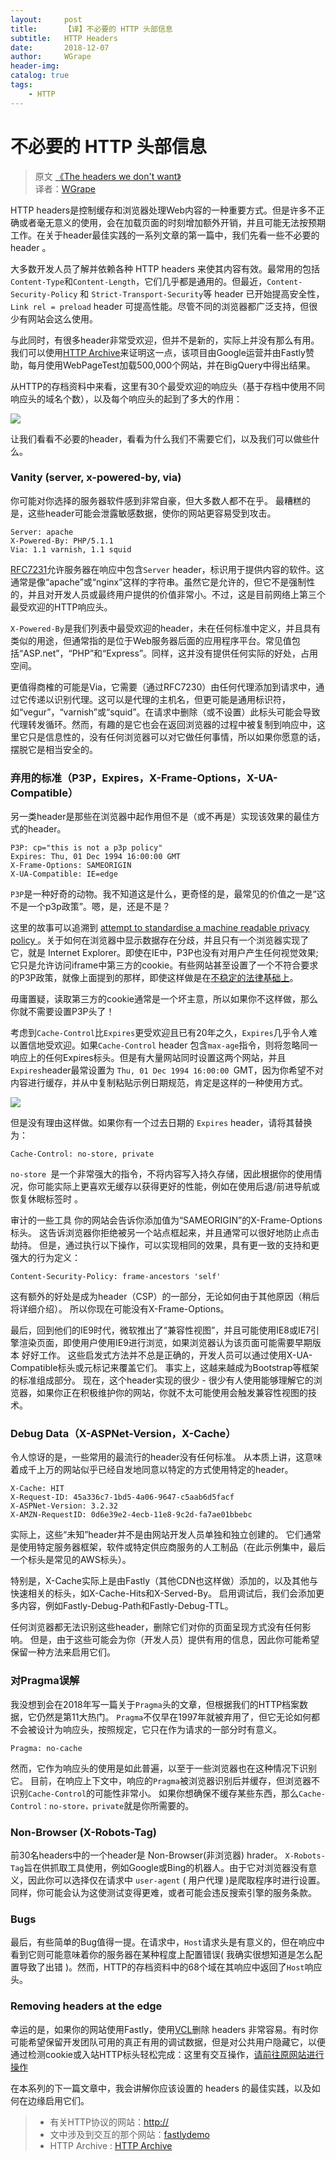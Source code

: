 ```yaml
---
layout:     post
title:      【译】不必要的 HTTP 头部信息
subtitle:   HTTP Headers
date:       2018-12-07
author:     WGrape
header-img: 
catalog: true
tags:
    - HTTP
---
```


# 不必要的 HTTP 头部信息

> 原文 [《The headers we don't want》](https://www.fastly.com/blog/headers-we-dont-want)<br/>
> 译者：[WGrape](https://github.com/WGrape)

HTTP headers是控制缓存和浏览器处理Web内容的一种重要方式。但是许多不正确或者毫无意义的使用，会在加载页面的时刻增加额外开销，并且可能无法按预期工作。在关于header最佳实践的一系列文章的第一篇中，我们先看一些不必要的 header 。

大多数开发人员了解并依赖各种 HTTP headers 来使其内容有效。最常用的包括```Content-Type```和```Content-Length```，它们几乎都是通用的。但最近，```Content-Security-Policy``` 和 ```Strict-Transport-Security```等 header 已开始提高安全性，```Link rel = preload``` header 可提高性能。尽管不同的浏览器都广泛支持，但很少有网站会这么使用。

与此同时，有很多header非常受欢迎，但并不是新的，实际上并没有那么有用。我们可以使用[HTTP Archive](https://httparchive.org/)来证明这一点，该项目由Google运营并由Fastly赞助，每月使用WebPageTest加载500,000个网站，并在BigQuery中得出结果。

从HTTP的存档资料中来看，这里有30个最受欢迎的响应头（基于存档中使用不同响应头的域名个数），以及每个响应头的起到了多大的作用：

<img src="/img/posts/2018/12-07/1.png">

让我们看看不必要的header，看看为什么我们不需要它们，以及我们可以做些什么。

### Vanity (server, x-powered-by, via)

你可能对你选择的服务器软件感到非常自豪，但大多数人都不在乎。 最糟糕的是，这些header可能会泄露敏感数据，使你的网站更容易受到攻击。

```
Server: apache
X-Powered-By: PHP/5.1.1
Via: 1.1 varnish, 1.1 squid
```

[RFC7231](https://httpwg.org/specs/rfc7231.html#header.server)允许服务器在响应中包含```Server``` header，标识用于提供内容的软件。这通常是像“apache”或“nginx”这样的字符串。虽然它是允许的，但它不是强制性的，并且对开发人员或最终用户提供的价值非常小。不过，这是目前网络上第三个最受欢迎的HTTP响应头。 

<b></b>```X-Powered-By```是我们列表中最受欢迎的header，未在任何标准中定义，并且具有类似的用途，但通常指的是位于Web服务器后面的应用程序平台。常见值包括“ASP.net”，“PHP”和“Express”。同样，这并没有提供任何实际的好处，占用空间。

<b></b>更值得商榷的可能是Via，它需要（通过RFC7230）由任何代理添加到请求中，通过它传递以识别代理。这可以是代理的主机名，但更可能是通用标识符，如“vegur”，“varnish”或“squid”。在请求中删除（或不设置）此标头可能会导致代理转发循环。然而，有趣的是它也会在返回浏览器的过程中被复制到响应中，这里它只是信息性的，没有任何浏览器可以对它做任何事情，所以如果你愿意的话，摆脱它是相当安全的。

### 弃用的标准（P3P，Expires，X-Frame-Options，X-UA-Compatible）

另一类header是那些在浏览器中起作用但不是（或不再是）实现该效果的最佳方式的header。

```
P3P: cp="this is not a p3p policy"
Expires: Thu, 01 Dec 1994 16:00:00 GMT
X-Frame-Options: SAMEORIGIN
X-UA-Compatible: IE=edge
```

<b></b>```P3P```是一种好奇的动物。我不知道这是什么，更奇怪的是，最常见的价值之一是“这不是一个p3p政策”。嗯，是，还是不是？

这里的故事可以追溯到 [ attempt to standardise a machine readable privacy policy ](https://en.wikipedia.org/wiki/P3P#User_agent_support)。关于如何在浏览器中显示数据存在分歧，并且只有一个浏览器实现了它，就是 Internet Explorer。即使在IE中，P3P也没有对用户产生任何视觉效果;它只是允许访问iframe中第三方的cookie。有些网站甚至设置了一个不符合要求的P3P政策，就像上面提到的那样，即使这样做是在[不稳定的法律基础上](https://www.cylab.cmu.edu/_files/pdfs/tech_reports/CMUCyLab10014.pdf)。

毋庸置疑，读取第三方的cookie通常是一个坏主意，所以如果你不这样做，那么你就不需要设置P3P头了！

考虑到```Cache-Control```比```Expires```更受欢迎且已有20年之久，```Expires```几乎令人难以置信地受欢迎。如果```Cache-Control``` header 包含```max-age```指令，则将忽略同一响应上的任何Expires标头。但是有大量网站同时设置这两个网站，并且```Expires```header最常设置为 ```Thu, 01 Dec 1994 16:00:00 ```GMT，因为你希望不对内容进行缓存，并从中复制粘贴示例日期规范，肯定是这样的一种使用方式。

<img src="/img/posts/2018/12-07/2.png">

但是没有理由这样做。如果你有一个过去日期的 ```Expires``` header，请将其替换为：

```
Cache-Control: no-store, private
```

<b></b>```no-store ```是一个非常强大的指令，不将内容写入持久存储，因此根据你的使用情况，你可能实际上更喜欢无缓存以获得更好的性能，例如在使用后退/前进导航或恢复休眠标签时 。

审计的一些工具 你的网站会告诉你添加值为“SAMEORIGIN”的X-Frame-Options标头。 这告诉浏览器你拒绝被另一个站点框起来，并且通常可以很好地防止点击劫持。 但是，通过执行以下操作，可以实现相同的效果，具有更一致的支持和更强大的行为定义：

```
Content-Security-Policy: frame-ancestors 'self'
```

这有额外的好处是成为header（CSP）的一部分，无论如何由于其他原因（稍后将详细介绍）。 所以你现在可能没有X-Frame-Options。 

最后，回到他们的IE9时代，微软推出了“兼容性视图”，并且可能使用IE8或IE7引擎渲染页面，即使用户使用IE9进行浏览，如果浏览器认为该页面可能需要早期版本 好好工作。 这些启发式方法并不总是正确的，开发人员可以通过使用X-UA-Compatible标头或元标记来覆盖它们。 事实上，这越来越成为Bootstrap等框架的标准组成部分。 现在，这个header实现的很少 - 很少有人使用能够理解它的浏览器，如果你正在积极维护你的网站，你就不太可能使用会触发兼容性视图的技术。

### Debug Data（X-ASPNet-Version，X-Cache）

令人惊讶的是，一些常用的最流行的header没有任何标准。 从本质上讲，这意味着成千上万的网站似乎已经自发地同意以特定的方式使用特定的header。

```
X-Cache: HIT
X-Request-ID: 45a336c7-1bd5-4a06-9647-c5aab6d5facf
X-ASPNet-Version: 3.2.32
X-AMZN-RequestID: 0d6e39e2-4ecb-11e8-9c2d-fa7ae01bbebc
```

实际上，这些“未知”header并不是由网站开发人员单独和独立创建的。 它们通常是使用特定服务器框架，软件或特定供应商服务的人工制品（在此示例集中，最后一个标头是常见的AWS标头）。 

特别是，X-Cache实际上是由Fastly（其他CDN也这样做）添加的，以及其他与快速相关的标头，如X-Cache-Hits和X-Served-By。 启用调试后，我们会添加更多内容，例如Fastly-Debug-Path和Fastly-Debug-TTL。 

任何浏览器都无法识别这些header，删除它们对你的页面呈现方式没有任何影响。 但是，由于这些可能会为你（开发人员）提供有用的信息，因此你可能希望保留一种方法来启用它们。

### 对Pragma误解

我没想到会在2018年写一篇关于```Pragma```头的文章，但根据我们的HTTP档案数据，它仍然是第11大热门。 ```Pragma```不仅早在1997年就被弃用了，但它无论如何都不会被设计为响应头，按照规定，它只在作为请求的一部分时有意义。

```
Pragma: no-cache
```

然而，它作为响应头的使用是如此普遍，以至于一些浏览器也在这种情况下识别它。 目前，在响应上下文中，响应的```Pragma```被浏览器识别后并缓存，但浏览器不识别```Cache-Control```的可能性非常小。 如果你想确保不缓存某些东西，那么```Cache-Control：no-store，private```就是你所需要的。

### Non-Browser (X-Robots-Tag)

前30名headers中的一个header是 Non-Browser(非浏览器) hrader。 ```X-Robots-Tag```旨在供抓取工具使用，例如Google或Bing的机器人。由于它对浏览器没有意义，因此你可以选择仅在请求中 ```user-agent``` ( 用户代理 )是爬取程序时进行设置。同样，你可能会认为这使测试变得更难，或者可能会违反搜索引擎的服务条款。

### Bugs

最后，有些简单的Bug值得一提。在请求中，```Host```请求头是有意义的，但在响应中看到它则可能意味着你的服务器在某种程度上配置错误( 我确实很想知道是怎么配置导致了出错 )。然而，HTTP的存档资料中的68个域在其响应中返回了```Host```响应头。

### Removing headers at the edge

幸运的是，如果你的网站使用Fastly，使用[VCL](https://docs.fastly.com/vcl/)删除 headers 非常容易。有时你可能希望保留开发团队可用的真正有用的调试数据，但是对公共用户隐藏它，以便通过检测cookie或入站HTTP标头轻松完成：这里有交互操作，[请前往原网站进行操作](https://www.fastly.com/blog/headers-we-dont-want)

在本系列的下一篇文章中，我会讲解你应该设置的 headers 的最佳实践，以及如何在边缘启用它们。

> - 有关HTTP协议的网站：[http://](https://httpwg.org/)
> - 文中涉及到交互的那个网站：[fastlydemo](https://fiddle.fastlydemo.net/)
> - HTTP Archive : [HTTP Archive](https://httparchive.org/)

